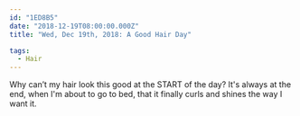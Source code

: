 ```yaml
---
id: "1ED8B5"
date: "2018-12-19T08:00:00.000Z"
title: "Wed, Dec 19th, 2018: A Good Hair Day"

tags:
  - Hair
---
```

Why can’t my hair look this good at the START of the day? It's always at the end, when I'm about to go to bed, that it finally curls and shines the way I want it.
